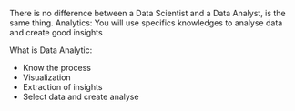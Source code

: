 There is no difference between a Data Scientist and a Data Analyst, is the same thing.
Analytics: You will use specifics knowledges to analyse data and create good insights

What is Data Analytic:

- Know the process
- Visualization
- Extraction of insights
- Select data and create analyse

